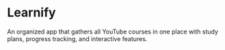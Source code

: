 # Learnify
An organized app that gathers all YouTube courses in one place with study plans, progress tracking, and interactive features.
